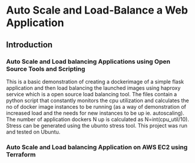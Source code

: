 # Auto Scale and Load-Balance a Web Application
## Introduction
### Auto Scale and Load balancing Applications using Open Source Tools and Scripting
This is a basic demonstration of creating a dockerimage of a simple flask application and then load balancing the launched images using haproxy service which is a open source load balancing tool. The files contain a python script that constantly monitors the cpu utilization and calculates the no of docker image instances to be running (as a way of demonstration of increased load and the needs for new instances to be up ie. autoscaling). The number of application dockers N up is calculated as N=int(cpu_util/10). Stress can be generated using the ubunto stress tool.
This project was run and tested on Ubuntu.


### Auto Scale and Load balancing Application on AWS EC2 using Terraform
